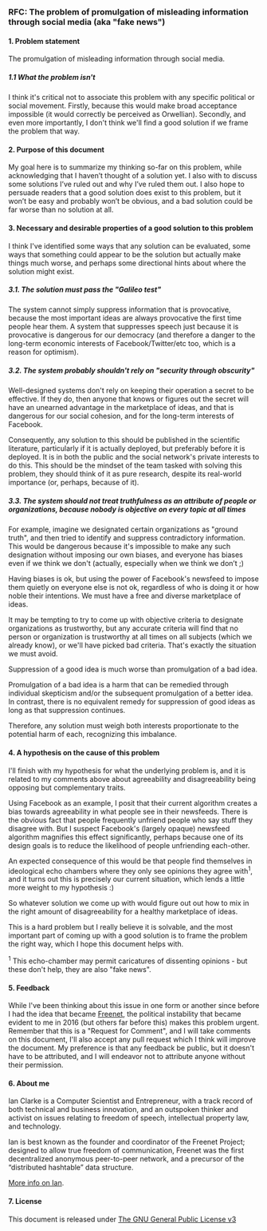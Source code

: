 ### RFC: The problem of promulgation of misleading information through social media (aka "fake news")

#### 1. Problem statement

The promulgation of misleading information through social media.  

##### 1.1 What the problem isn't

I think it's critical not to associate this problem with any specific political or social movement.  Firstly, because this would make broad acceptance impossible (it would correctly be perceived as Orwellian).  Secondly, and even more importantly, I don't think we'll find a good solution if we frame the problem that way.


#### 2. Purpose of this document 

My goal here is to summarize my thinking so-far on this problem, while acknowledging that I haven’t thought of a solution yet.  I also with to discuss some solutions I’ve ruled out and why I’ve ruled them out.  I also hope to persuade readers that a good solution does exist to this problem, but it won’t be easy and probably won’t be obvious, and a bad solution could be far worse than no solution at all.

#### 3. Necessary and desirable properties of a good solution to this problem

I think I've identified some ways that any solution can be evaluated, some ways that something could appear to be the solution but actually make things much worse, and perhaps some directional hints about where the solution might exist.

##### 3.1. The solution must pass the "Galileo test"

The system cannot simply suppress information that is provocative, because the most important ideas are always provocative the first time people hear them.  A system that suppresses speech just because it is provocative is dangerous for our democracy (and therefore a danger to the long-term economic interests of Facebook/Twitter/etc too, which is a reason for optimism).

##### 3.2. The system probably shouldn't rely on "security through obscurity"

Well-designed systems don't rely on keeping their operation a secret to be effective.  If they do, then anyone that knows or figures out the secret will have an unearned advantage in the marketplace of ideas, and that is dangerous for our social cohesion, and for the long-term interests of Facebook.

Consequently, any solution to this should be published in the scientific literature, particularly if it is actually deployed, but preferably before it is deployed.  It is in both the public and the social network's private interests to do this.  This should be the mindset of the team tasked with solving this problem, they should think of it as pure research, despite its real-world importance (or, perhaps, because of it).

##### 3.3. The system should not treat truthfulness as an attribute of people or organizations, because nobody is objective on every topic at all times

For example, imagine we designated certain organizations as "ground truth", and then tried to identify and suppress contradictory information.  This would be dangerous because it's impossible to make any such designation without imposing our own biases, and everyone has biases even if we think we don't (actually, especially when we think we don’t ;)

Having biases is ok, but using the power of Facebook's newsfeed to impose them quietly on everyone else is not ok, regardless of who is doing it or how noble their intentions.  We must have a free and diverse marketplace of ideas.

It may be tempting to try to come up with objective criteria to designate organizations as trustworthy, but any accurate criteria will find that no person or organization is trustworthy at all times on all subjects (which we already know), or we'll have picked bad criteria.  That's exactly the situation we must avoid.

Suppression of a good idea is much worse than promulgation of a bad idea.

Promulgation of a bad idea is a harm that can be remedied through individual skepticism and/or the subsequent promulgation of a better idea.  In contrast, there is no equivalent remedy for suppression of good ideas as long as that suppression continues.

Therefore, any solution must weigh both interests proportionate to the potential harm of each, recognizing this imbalance.

#### 4. A hypothesis on the cause of this problem

I'll finish with my hypothesis for what the underlying problem is, and it is related to my comments above about agreeability and disagreeability being opposing but complementary traits.

Using Facebook as an example, I posit that their current algorithm creates a bias towards agreeability in what people see in their newsfeeds.  There is the obvious fact that people frequently unfriend people who say stuff they disagree with.  But I suspect Facebook's (largely opaque) newsfeed algorithm magnifies this effect significantly, perhaps because one of its design goals is to reduce the likelihood of people unfriending each-other.

An expected consequence of this would be that people find themselves in ideological echo chambers where they only see opinions they agree with<sup>1</sup>, and it turns out this is precisely our current situation, which lends a little more weight to my hypothesis :)

So whatever solution we come up with would figure out out how to mix in the right amount of disagreeability for a healthy marketplace of ideas.
 
This is a hard problem but I really believe it is solvable, and the most important part of coming up with a good solution is to frame the problem the right way, which I hope this document helps with.

<sup>1</sup> This echo-chamber may permit caricatures of dissenting opinions - but these don't help, they are also "fake news".

#### 5. Feedback

While I've been thinking about this issue in one form or another since before I had the idea that became [Freenet](https://en.wikipedia.org/wiki/Freenet), the political instability that became evident to me in 2016 (but others far before this) makes this problem urgent.  Remember that this is a "Request for Comment", and I will take comments on this document, I'll also accept any pull request which I think will improve the document.  My preference is that any feedback be public, but it doesn't have to be attributed, and I will endeavor not to attribute anyone without their permission.

#### 6. About me

Ian Clarke is a Computer Scientist and Entrepreneur, with a track record of both technical and business innovation, and an outspoken thinker and activist on issues relating to freedom of speech, intellectual property law, and technology.

Ian is best known as the founder and coordinator of the Freenet Project; designed to allow true freedom of communication, Freenet was the first decentralized anonymous peer-to-peer network, and a precursor of the “distributed hashtable” data structure.

[More info on Ian](http://blog.locut.us/about/).

#### 7. License

This document is released under [The GNU General Public License v3](https://www.gnu.org/licenses/gpl.html)
